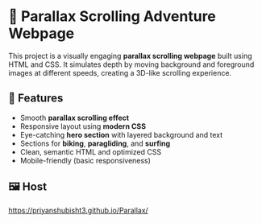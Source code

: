 # 🌄 Parallax Scrolling Adventure Webpage

This project is a visually engaging **parallax scrolling webpage** built using HTML and CSS. It simulates depth by moving background and foreground images at different speeds, creating a 3D-like scrolling experience.

## 🚀 Features

- Smooth **parallax scrolling effect**
- Responsive layout using **modern CSS**
- Eye-catching **hero section** with layered background and text
- Sections for **biking**, **paragliding**, and **surfing**
- Clean, semantic HTML and optimized CSS
- Mobile-friendly (basic responsiveness)

## 🖼️ Host

https://priyanshubisht3.github.io/Parallax/
